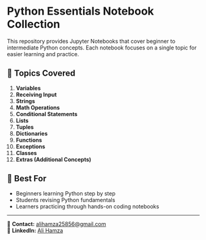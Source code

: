 # Python Essentials Notebook Collection

This repository provides Jupyter Notebooks that cover beginner to intermediate Python concepts. Each notebook focuses on a single topic for easier learning and practice.

## 📘 Topics Covered
1. **Variables**  
2. **Receiving Input**  
3. **Strings**  
4. **Math Operations**  
5. **Conditional Statements**  
6. **Lists**  
7. **Tuples**  
8. **Dictionaries**  
9. **Functions**  
10. **Exceptions**  
11. **Classes**  
12. **Extras (Additional Concepts)**

## 🚀 Best For
- Beginners learning Python step by step  
- Students revising Python fundamentals  
- Learners practicing through hands-on coding notebooks  

---

📧 **Contact:** [alihamza25856@gmail.com](mailto:alihamza25856@gmail.com)  
🔗 **LinkedIn:** [Ali Hamza](https://www.linkedin.com/in/ali-hamza-27082a363/)  

